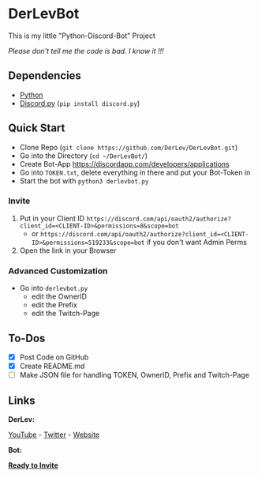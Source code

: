 # DerLevBot
This is my little "Python-Discord-Bot" Project

*Please don't tell me the code is bad. I know it !!!*

## Dependencies
- [Python](https://www.python.org/downloads/)
- [Discord.py](https://pypi.org/project/discord.py/) (`pip install discord.py`)

## Quick Start
- Clone Repo (`git clone https://github.com/DerLev/DerLevBot.git`)
- Go into the Directory (`cd ~/DerLevBot/`)
- Create Bot-App https://discordapp.com/developers/applications
- Go into `TOKEN.txt`, delete everything in there and put your Bot-Token in
- Start the bot with `python3 derlevbot.py`

### Invite

1. Put in your Client ID `https://discord.com/api/oauth2/authorize?client_id=<CLIENT-ID>&permissions=8&scope=bot`
   - or `https://discord.com/api/oauth2/authorize?client_id=<CLIENT-ID>&permissions=519233&scope=bot` if you don't want Admin Perms
2. Open the link in your Browser

### Advanced Customization

- Go into `derlevbot.py`
  - edit the OwnerID
  - edit the Prefix
  - edit the Twitch-Page

## To-Dos

- [x] Post Code on GitHub
- [x] Create README.md
- [ ] Make JSON file for handling TOKEN, OwnerID, Prefix and Twitch-Page

## Links

**DerLev:**

[YouTube](https://www.youtube.com/channel/UCpEdoioUxagDLt56nT1WWaw) - [Twitter](https://twitter.com/_derlev_) - [Website](https://mc-mineserver.de/)

**Bot:**

[**Ready to Invite**](https://mc-mineserver.de/discord/bot4327/)
